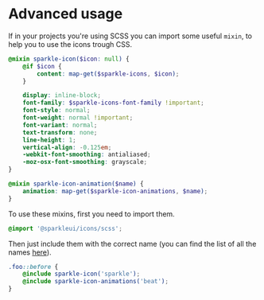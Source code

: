 # Advanced usage

If in your projects you're using SCSS you can import some useful `mixin`, to help you to use the icons trough CSS.

```scss
@mixin sparkle-icon($icon: null) {
    @if $icon {
        content: map-get($sparkle-icons, $icon);
    }

    display: inline-block;
    font-family: $sparkle-icons-font-family !important;
    font-style: normal;
    font-weight: normal !important;
    font-variant: normal;
    text-transform: none;
    line-height: 1;
    vertical-align: -0.125em;
    -webkit-font-smoothing: antialiased;
    -moz-osx-font-smoothing: grayscale;
}

@mixin sparkle-icon-animation($name) {
    animation: map-get($sparkle-icon-animations, $name);
}
```

To use these mixins, first you need to import them.

```scss
@import '@sparkleui/icons/scss';
```

Then just include them with the correct name (you can find the list of all the names [here](../demo/icons#variables)).

```scss
.foo::before {
    @include sparkle-icon('sparkle');
    @include sparkle-icon-animations('beat');
}
```
